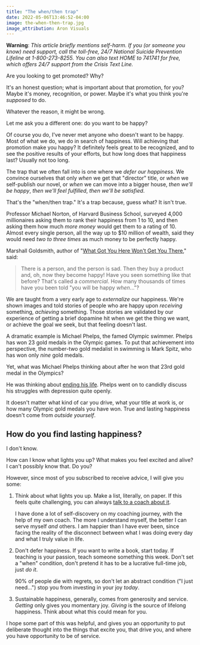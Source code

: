 ```yaml
---
title: "The when/then trap"
date: 2022-05-06T13:46:52-04:00
image: the-when-then-trap.jpg
image_attribution: Aron Visuals
---
```


**Warning**: *This article briefly mentions self-harm. If you (or someone you know)
need support, call the toll-free, 24/7 National Suicide Prevention Lifeline at
1-800-273-8255. You can also text HOME to 741741 for free, which offers 24/7
support from the Crisis Text Line.*

Are you looking to get promoted? Why?

It's an honest question; what is important about that promotion, for you? Maybe
it's money, recognition, or power. Maybe it's what you think you're *supposed*
to do.

Whatever the reason, it might be wrong.<!--more-->

Let me ask you a different one: do you want to be happy?

Of course you do, I've never met anyone who doesn't want to be happy. Most of
what we do, we do in search of happiness. Will achieving that promotion make you
happy? It definitely feels great to be recognized, and to see the positive
results of your efforts, but how long does that happiness last? Usually not too
long.

The trap that we often fall into is one where we *defer our happiness*. We
convince ourselves that only *when* we get that "director" title, or *when* we
self-publish our novel, or *when* we can move into a bigger house, *then we'll
be happy*, *then we'll feel fulfilled*, *then we'll be satisfied*.

That's the "when/then trap." It's a trap because, guess what? It isn't true.

Professor Michael Norton, of Harvard Business School, surveyed 4,000
millionaires asking them to rank their happiness from 1 to 10, and then asking
them how much *more money* would get them to a rating of 10. Almost every single
person, all the way up to $10 million of wealth, said they would need *two to
three times* as much money to be perfectly happy.

Marshall Goldsmith, author of "[What Got You Here Won't Get You There][wgyh],"
said:

> There is a person, and the person is sad. Then they buy a product and, oh, now
> they become happy! Have you seen something like that before? That's called a
> *commercial*. How many thousands of times have you been told "you will be
> happy *when*..."?

[wgyh]: https://amzn.to/3KLeVsk

We are taught from a very early age to *externalize* our happiness. We're shown
images and told stories of people who are happy upon *receiving* something,
*achieving* something. Those stories are validated by our experience of getting
a brief dopamine hit when we get the thing we want, or achieve the goal we
seek, but that feeling doesn't last.

A dramatic example is Michael Phelps, the famed Olympic swimmer. Phelps has won
23 gold medals in the Olympic games. To put that achievement into perspective,
the number-two gold medalist in swimming is Mark Spitz, who has won only *nine*
gold medals.

Yet, what was Michael Phelps thinking about after he won that 23rd gold medal in
the Olympics?

He was thinking about [ending his life](https://www.cnn.com/2018/01/19/health/michael-phelps-depression/index.html). Phelps
went on to candidly discuss his struggles with depression quite openly.

It doesn't matter what kind of car you drive, what your title at work is, or how
many Olympic gold medals you have won. True and lasting happiness doesn't come
from *outside yourself*.

## How do you find lasting happiness?

I don't know.

How can I know what lights you up? What makes you feel excited and alive? I
can't possibly know that. Do you?

However, since most of you subscribed to receive advice, I will give you some:

1. Think about what lights you up. Make a list, literally, on paper. If this
   feels quite challenging, you can always [talk to a coach about it][work].
   
   I have done a lot of self-discovery on my coaching journey, with the help of
   my own coach. The more I understand myself, the better I can serve myself
   *and* others. I am happier than I have ever been, since facing the reality of
   the disconnect between what I was doing every day and what I truly value in
   life.
   
2. Don't defer happiness. If you want to write a book, start today. If teaching
   is your passion, teach someone something this week. Don't set a "when"
   condition, don't pretend it has to be a lucrative full-time job, just *do it*.
   
   90% of people die with regrets, so don't let an abstract condition ("I just
   need...") stop you from investing in your joy *today*.
   
3. Sustainable happiness, generally, comes from generosity and
   service. *Getting* only gives you momentary joy. *Giving* is the source of
   lifelong happiness. Think about what this could mean for you.

[work]: https://aaronbieber.coach/get-started

I hope some part of this was helpful, and gives you an opportunity to put
deliberate thought into the things that excite you, that drive you, and where
you have opportunity to be of service.
